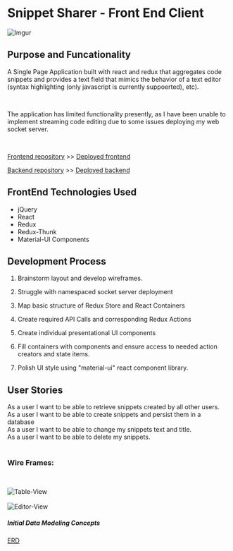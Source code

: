 
# Snippet Sharer - Front End Client
![Imgur](http://i.imgur.com/lXR7jTU.png)
<br>

## Purpose and Funcationality

A Single Page Application built with react and redux that aggregates code snippets and provides a text field that mimics the behavior of a text editor (syntax highlighting (only javascript is currently suppoerted), etc).


<br>

The application has limited functionality presently, as I have been unable to implement streaming code editing due to some issues deploying my web socket server.

<br>

[Frontend repository]( https://github.com/paulsevere/snippet-sharer) >> [Deployed frontend](https://paulsevere.github.io/snippet-sharer) <br>

[Backend repository](https://github.com/paulsevere/express-backend) >> [Deployed backend](https://snippet-server-app.herokuapp.com)


## FrontEnd Technologies Used

- jQuery
- React
- Redux
- Redux-Thunk
- Material-UI Components




## Development Process

1. Brainstorm layout and develop wireframes.
2. Struggle with namespaced socket server deployment

2. Map basic structure of Redux Store and React Containers
3. Create required API Calls and corresponding Redux Actions
4. Create individual presentational UI components
5. Fill containers with components and ensure access to needed action creators and state items.
6. Polish UI style using "material-ui" react component library.


## User Stories

As a user I want to be able to retrieve snippets created by all other users.<br>
As a user I want to be able to create snippets and persist them in a database<br>
As a user I want to be able to change my snippets text and title.<br>
As a user I want to be able to delete my snippets.<br>
<br>

### Wire Frames:
<br>

![Table-View](http://i.imgur.com/ZhKcIFn.png)
<br>
<br>
![Editor-View](http://i.imgur.com/FZIyhvc.png)


##### Initial Data Modeling Concepts<br>
[ERD](http://i.imgur.com/TDTTEL9.png)
<br>  
